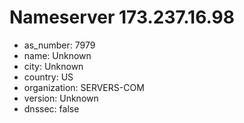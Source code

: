 # Nameserver 173.237.16.98

* as_number: 7979
* name: Unknown
* city: Unknown
* country: US
* organization: SERVERS-COM
* version: Unknown
* dnssec: false
